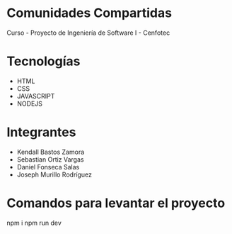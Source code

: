 # Comunidades Compartidas

Curso - Proyecto de Ingeniería de Software I - Cenfotec

# Tecnologías

- HTML
- CSS
- JAVASCRIPT
- NODEJS

# Integrantes

- Kendall Bastos Zamora
- Sebastian Ortiz Vargas
- Daniel Fonseca Salas
- Joseph Murillo Rodríguez

# Comandos para levantar el proyecto

npm i
npm run dev
